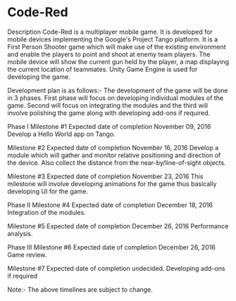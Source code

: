 # Code-Red


Description
Code-Red is a multiplayer mobile game. It is developed for mobile devices implementing the Google's Project Tango platform.
It is a First Person Shooter game which will make use of the existing environment and enable the players to point and shoot at enemy team players. The mobile device will show the current gun held by the player, a map displaying the current location of teammates. Unity Game Engine is used for developing the game.

Development plan is as follows:-
The development of the game will be done in 3 phases. First phase will focus on developing individual modules of the game.
Second will focus on integrating the modules and the third will involve polishing the game along with developing add-ons if required.

Phase I
Milestone #1                                            Expected date of completion November 09, 2016
Develop a Hello World app on Tango.

Milestone #2                                            Expected date of completion November 16, 2016
Develop a module which will gather and monitor relative positioning and direction of the device. Also collect the distance from the near-by/line-of-sight objects.

Milestone #3                                            Expected date of completion November 23, 2016
This milestone will involve developing animations for the game thus basically developing UI for the game.

Phase II
Milestone #4                                            Expected date of completion December 18, 2016
Integration of the modules.

Milestone #5                                            Expected date of completion December 26, 2016
Performance analysis.

Phase III
Milestone #6                                            Expected date of completion December 26, 2016
Game review.

Milestone #7                                            Expected date of completion undecided.
Developing add-ons if required


Note:-
The above timelines are subject to change.
